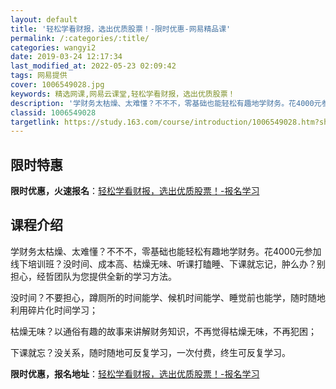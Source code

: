 ```yaml
---
layout: default
title: '轻松学看财报，选出优质股票！-限时优惠-网易精品课'
permalink: /:categories/:title/
categories: wangyi2
date: 2019-03-24 12:17:34
last_modified_at: 2022-05-23 02:09:42
tags: 网易提供
cover: 1006549028.jpg
keywords: 精选网课,网易云课堂,轻松学看财报，选出优质股票！
description: '学财务太枯燥、太难懂？不不不，零基础也能轻松有趣地学财务。花4000元参加线下培训班？没时间、成本高、枯燥无味、听课打瞌'
classid: 1006549028
targetlink: https://study.163.com/course/introduction/1006549028.htm?share=1&shareId=1025206652&utm_campaign=share&utm_medium=iphoneShare&utm_source=&utm_u=1025206652
---
```


## 限时特惠

**限时优惠，火速报名**：[轻松学看财报，选出优质股票！-报名学习](https://study.163.com/course/introduction/1006549028.htm?share=1&shareId=1025206652&utm_campaign=share&utm_medium=iphoneShare&utm_source=&utm_u=1025206652)

## 课程介绍

学财务太枯燥、太难懂？不不不，零基础也能轻松有趣地学财务。花4000元参加线下培训班？没时间、成本高、枯燥无味、听课打瞌睡、下课就忘记，肿么办？别担心，经哲团队为您提供全新的学习方法。

没时间？不要担心，蹲厕所的时间能学、候机时间能学、睡觉前也能学，随时随地利用碎片化时间学习；

枯燥无味？以通俗有趣的故事来讲解财务知识，不再觉得枯燥无味，不再犯困；

下课就忘？没关系，随时随地可反复学习，一次付费，终生可反复学习。

**限时优惠，报名地址**：[轻松学看财报，选出优质股票！-报名学习](https://study.163.com/course/introduction/1006549028.htm?share=1&shareId=1025206652&utm_campaign=share&utm_medium=iphoneShare&utm_source=&utm_u=1025206652)

